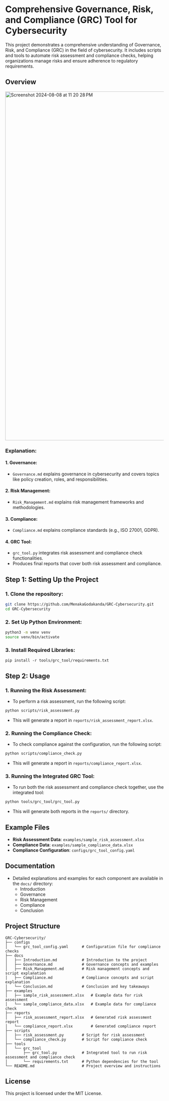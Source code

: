 # Comprehensive Governance, Risk, and Compliance (GRC) Tool for Cybersecurity
This project demonstrates a comprehensive understanding of Governance, Risk, and Compliance (GRC) in the field of cybersecurity. It includes scripts and tools to automate risk assessment and compliance checks, helping organizations manage risks and ensure adherence to regulatory requirements.

## Overview
<img width="1106" alt="Screenshot 2024-08-08 at 11 20 28 PM" src="https://github.com/user-attachments/assets/fffd5168-dacd-4c4f-af38-e1692128b767">

### Explanation:

#### 1. Governance:
- `Governance.md` explains governance in cybersecurity and covers topics like policy creation, roles, and responsibilities.

#### 2. Risk Management:
- `Risk_Management.md` explains risk management frameworks and methodologies.

#### 3. Compliance:
- `Compliance.md` explains compliance standards (e.g., ISO 27001, GDPR).

#### 4. GRC Tool:
- `grc_tool.py` integrates risk assessment and compliance check functionalities.
- Produces final reports that cover both risk assessment and compliance.

## Step 1: Setting Up the Project

### 1. Clone the repository:
```bash
git clone https://github.com/MenakaGodakanda/GRC-Cybersecurity.git
cd GRC-Cybersecurity
```

### 2. Set Up Python Environment:
```bash
python3 -m venv venv
source venv/bin/activate
```

### 3. Install Required Libraries:
```
pip install -r tools/grc_tool/requirements.txt
```

## Step 2: Usage
### 1. Running the Risk Assessment:
- To perform a risk assessment, run the following script:
```bash
python scripts/risk_assessment.py
```
- This will generate a report in `reports/risk_assessment_report.xlsx`.


### 2. Running the Compliance Check:
- To check compliance against the configuration, run the following script:
```bash
python scripts/compliance_check.py
```
- This will generate a report in `reports/compliance_report.xlsx`.

### 3. Running the Integrated GRC Tool:
- To run both the risk assessment and compliance check together, use the integrated tool:
```bash
python tools/grc_tool/grc_tool.py
```
- This will generate both reports in the `reports/` directory.

## Example Files
- **Risk Assessment Data**: `examples/sample_risk_assessment.xlsx`
- **Compliance Data**: `examples/sample_compliance_data.xlsx`
- **Compliance Configuration**: `configs/grc_tool_config.yaml`

## Documentation
- Detailed explanations and examples for each component are available in the `docs/` directory:
  - Introduction
  - Governance
  - Risk Management
  - Compliance
  - Conclusion

## Project Structure
```
GRC-Cybersecurity/
├── configs
│   └── grc_tool_config.yaml      # Configuration file for compliance checks
├── docs
│   ├── Introduction.md           # Introduction to the project
│   ├── Governance.md             # Governance concepts and examples
│   ├── Risk_Management.md        # Risk management concepts and script explanation
│   ├── Compliance.md             # Compliance concepts and script explanation
│   └── Conclusion.md             # Conclusion and key takeaways
├── examples
│   ├── sample_risk_assessment.xlsx   # Example data for risk assessment
│   └── sample_compliance_data.xlsx   # Example data for compliance check
├── reports
│   ├── risk_assessment_report.xlsx   # Generated risk assessment report
│   └── compliance_report.xlsx        # Generated compliance report
├── scripts
│   ├── risk_assessment.py        # Script for risk assessment
│   └── compliance_check.py       # Script for compliance check
├── tools
│   └── grc_tool
│       ├── grc_tool.py           # Integrated tool to run risk assessment and compliance check
│       └── requirements.txt      # Python dependencies for the tool
└── README.md                     # Project overview and instructions
```

## License
This project is licensed under the MIT License.
